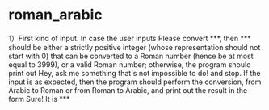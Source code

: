 # roman_arabic
1）First kind of input. 
In case the user inputs Please convert ***, then *** should be either a strictly positive integer (whose representation should not start with 0) that can be converted to a Roman number (hence be at most equal to 3999), or a valid Roman number; otherwise, the program should print out
                                          Hey, ask me something that's not impossible to do!
and stop. If the input is as expected, then the program should perform the conversion, from Arabic to Roman or from Roman to Arabic, and print out the result in the form
                                          Sure! It is ***
